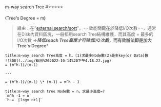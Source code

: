 m-way search Tree #⭐️⭐️⭐️⭐️⭐️

(Tree's Degree = m)

> 緣由：在"[external search/sort](../CH9%20Advanced%20Tree/external%20search%20or%20sort.md)"，==效能關鍵在於降低I/O次數==，通常在Disk內資料區塊，一般都用search Tree結構維護，而其高度 = 最多的I/O次數
> =>**_降低seach Tree高度才可降低I/O次數_，而有效辦法即是加大Tree's Degree***

```ad-example
title:m-way search Tree高度 = h。(1)求最多Node數(2)最多key(or Data)數
![300](../img/截圖%202022-10-14%20下午4.18.22.jpg)
= (m^h-1)/(m-1)

---

= (m^h-1)/(m-1) \* (m-1) = m^h - 1
```

```ad-question
title:m-way search tree Node數 = n，求最小高度=?
`m^h -1 = n`
`h =  ⎡log𝚖 n+1⎤`
```
